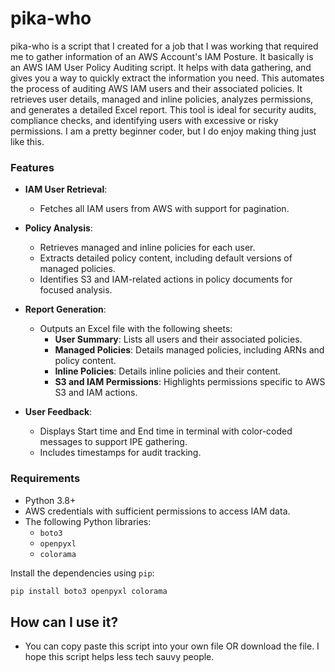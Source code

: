 # pika-who
pika-who is a script that I created for a job that I was working that required me to gather information of an AWS Account's IAM Posture.
It basically is an AWS IAM User Policy Auditing script. It helps with data gathering, and gives you a way to quickly extract the information you need.
This automates the process of auditing AWS IAM users and their associated policies. It retrieves user details, managed and inline policies, analyzes permissions, and generates a detailed Excel report. 
This tool is ideal for security audits, compliance checks, and identifying users with excessive or risky permissions.
I am a pretty beginner coder, but I do enjoy making thing just like this.

### Features

- **IAM User Retrieval**:
  - Fetches all IAM users from AWS with support for pagination.
  
- **Policy Analysis**:
  - Retrieves managed and inline policies for each user.
  - Extracts detailed policy content, including default versions of managed policies.
  - Identifies S3 and IAM-related actions in policy documents for focused analysis.

- **Report Generation**:
  - Outputs an Excel file with the following sheets:
    - **User Summary**: Lists all users and their associated policies.
    - **Managed Policies**: Details managed policies, including ARNs and policy content.
    - **Inline Policies**: Details inline policies and their content.
    - **S3 and IAM Permissions**: Highlights permissions specific to AWS S3 and IAM actions.

- **User Feedback**:
  - Displays Start time and End time in terminal with color-coded messages to support IPE gathering.
  - Includes timestamps for audit tracking.

### Requirements

- Python 3.8+
- AWS credentials with sufficient permissions to access IAM data.
- The following Python libraries:
  - `boto3`
  - `openpyxl`
  - `colorama`

Install the dependencies using `pip`:

```bash
pip install boto3 openpyxl colorama
```

## How can I use it?
- You can copy paste this script into your own file OR download the file. I hope this script helps less tech sauvy people.


